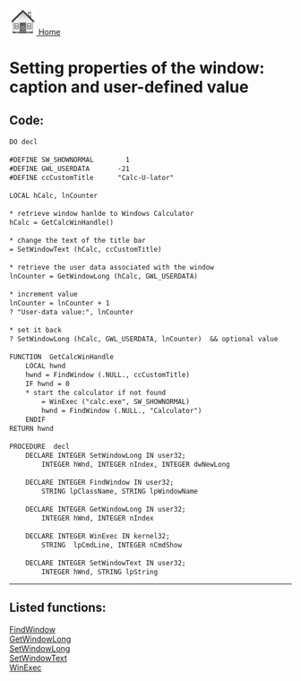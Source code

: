 [<img src="../images/home.png"> Home ](https://github.com/VFPX/Win32API)  

# Setting properties of the window: caption and user-defined value

## Code:
```foxpro  
DO decl

#DEFINE SW_SHOWNORMAL        1
#DEFINE GWL_USERDATA       -21
#DEFINE ccCustomTitle      "Calc-U-lator"

LOCAL hCalc, lnCounter
	
* retrieve window hanlde to Windows Calculator
hCalc = GetCalcWinHandle()

* change the text of the title bar
= SetWindowText (hCalc, ccCustomTitle)
	
* retrieve the user data associated with the window
lnCounter = GetWindowLong (hCalc, GWL_USERDATA)

* increment value
lnCounter = lnCounter + 1
? "User-data value:", lnCounter

* set it back
? SetWindowLong (hCalc, GWL_USERDATA, lnCounter)  && optional value

FUNCTION  GetCalcWinHandle
	LOCAL hwnd
	hwnd = FindWindow (.NULL., ccCustomTitle)
	IF hwnd = 0
	* start the calculator if not found
		= WinExec ("calc.exe", SW_SHOWNORMAL)
		hwnd = FindWindow (.NULL., "Calculator")
	ENDIF
RETURN hwnd

PROCEDURE  decl
	DECLARE INTEGER SetWindowLong IN user32;
		INTEGER hWnd, INTEGER nIndex, INTEGER dwNewLong

	DECLARE INTEGER FindWindow IN user32;
		STRING lpClassName, STRING lpWindowName

	DECLARE INTEGER GetWindowLong IN user32;
		INTEGER hWnd, INTEGER nIndex
	
	DECLARE INTEGER WinExec IN kernel32;
		STRING  lpCmdLine, INTEGER nCmdShow

	DECLARE INTEGER SetWindowText IN user32;
		INTEGER hWnd, STRING lpString  
```  
***  


## Listed functions:
[FindWindow](../libraries/user32/FindWindow.md)  
[GetWindowLong](../libraries/user32/GetWindowLong.md)  
[SetWindowLong](../libraries/user32/SetWindowLong.md)  
[SetWindowText](../libraries/user32/SetWindowText.md)  
[WinExec](../libraries/kernel32/WinExec.md)  
